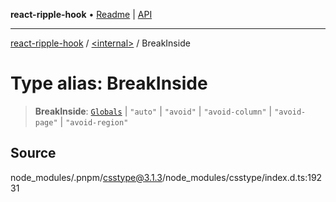 **react-ripple-hook** • [Readme](../../README.md) \| [API](../../globals.md)

***

[react-ripple-hook](../../README.md) / [\<internal\>](../README.md) / BreakInside

# Type alias: BreakInside

> **BreakInside**: [`Globals`](Globals.md) \| `"auto"` \| `"avoid"` \| `"avoid-column"` \| `"avoid-page"` \| `"avoid-region"`

## Source

node\_modules/.pnpm/csstype@3.1.3/node\_modules/csstype/index.d.ts:19231
